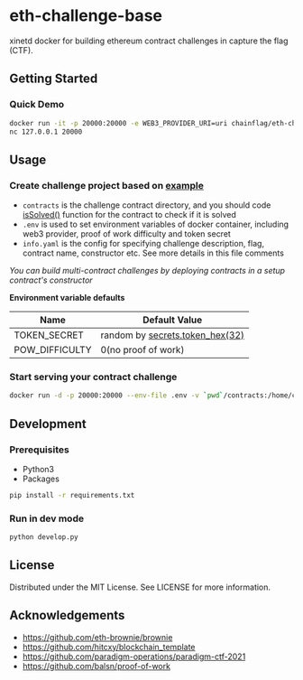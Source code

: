 # eth-challenge-base

xinetd docker for building ethereum contract challenges in capture the flag (CTF).

## Getting Started

### Quick Demo

```bash
docker run -it -p 20000:20000 -e WEB3_PROVIDER_URI=uri chainflag/eth-challenge-base
nc 127.0.0.1 20000
```

## Usage

### Create challenge project based on [example](https://github.com/chainflag/eth-challenge-base/tree/main/example)
* `contracts` is the challenge contract directory, and you should code [isSolved()](https://github.com/chainflag/eth-challenge-base/blob/main/example/contracts/Example.sol#L18) function for the contract to check if it is solved
* `.env` is used to set environment variables of docker container, including web3 provider, proof of work difficulty and token secret
* `info.yaml` is the config for specifying challenge description, flag, contract name, constructor etc. See more details in this file comments

*You can build multi-contract challenges by deploying contracts in a setup contract's constructor*

**Environment variable defaults**

| Name              | Default Value
| ----------------- | ----------------------------------
| TOKEN_SECRET      | random by [secrets.token_hex(32)](https://github.com/chainflag/eth-challenge-base/blob/main/entrypoint.sh#L7-L10)
| POW_DIFFICULTY    | 0(no proof of work)

### Start serving your contract challenge
```bash
docker run -d -p 20000:20000 --env-file .env -v `pwd`/contracts:/home/ctf/contracts -v `pwd`/info.yaml:/home/ctf/info.yaml chainflag/eth-challenge-base
```
## Development

### Prerequisites
* Python3
* Packages
```bash
pip install -r requirements.txt
```

### Run in dev mode
```bash
python develop.py
```

## License

Distributed under the MIT License. See LICENSE for more information.

## Acknowledgements

* https://github.com/eth-brownie/brownie
* https://github.com/hitcxy/blockchain_template
* https://github.com/paradigm-operations/paradigm-ctf-2021
* https://github.com/balsn/proof-of-work
